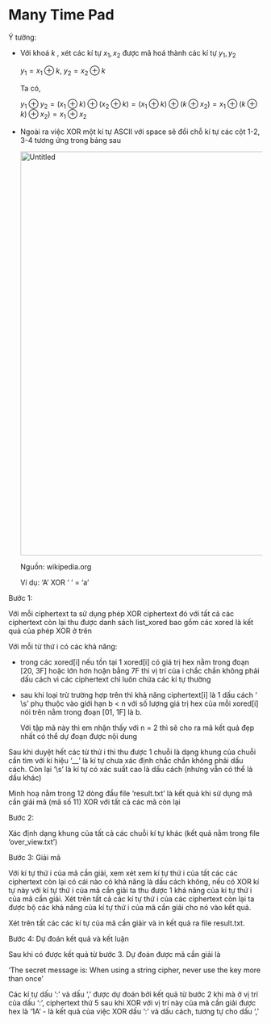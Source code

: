 # Many Time Pad

Ý tưởng:

- Với khoá $k$ , xét các kí tự $x_1, x_2$ được mã hoá thành các kí tự $y_1, y_2$
    
    $y_1 = x_1\oplus k,\ y_2 = x_2\oplus k$
    
    Ta có, 
    
    $y_1\oplus y_2= (x_1\oplus k)\oplus (x_2\oplus k) = (x_1\oplus k)\oplus (k\oplus x_2) = x_1\oplus (k\oplus k)\oplus x_2) =x_1 \oplus x_2$
    
- Ngoài ra việc XOR một kí tự ASCII với space sẽ đổi chỗ kí tự các cột 1-2, 3-4 tương ứng trong bảng sau
    
    <img width="800" alt="Untitled" src="https://github.com/NgoCanhPP/many-time-pad/assets/88614136/dd554659-1733-41bc-a55a-a9bf74f67df6">

    
    Nguồn: wikipedia.org
    
    Ví dụ: ‘A’ XOR ‘ ‘ = ‘a’
    

Bước 1:

Với mỗi ciphertext ta sử dụng phép XOR ciphertext đó với tất cả các ciphertext còn lại thu được danh sách list_xored bao gồm các xored là kết quả của phép XOR ở trên

Với mỗi từ thứ i có các khả năng:

- trong các xored[i] nếu tồn tại 1 xored[i] có giá trị hex nằm trong đoạn [20, 3F] hoặc lớn hơn hoặn bằng 7F thì vị trí của i chắc chắn không phải dấu cách vì các ciphertext chỉ luôn chứa các kí tự thường
- sau khi loại trừ trường hợp trên thì khả năng ciphertext[i] là 1 dấu cách ‘ \s’ phụ thuộc vào giới hạn b < n với số lượng giá trị hex của mỗi xored[i] nói trên nằm trong đoạn [01, 1F] là b.
    
    Với tập mã này thì em nhận thấy với n = 2 thì sẽ cho ra mã kết quả đẹp nhất có thể dự đoạn được nội dung
    

Sau khi duyệt hết các từ thứ i thì thu được 1 chuỗi là dạng khung của chuỗi cần tìm với kí hiệu ‘__’ là kí tự chưa xác định chắc chắn không phải dấu cách. Còn lại ‘\s’ là kí tự có xác suất cao là dấu cách (nhưng vẫn có thể là dấu khác)

Minh hoạ nằm trong 12 dòng đầu file ‘result.txt’ là kết quả khi sử dụng mã cần giải mã (mã số 11) XOR với tất cả các mã còn lại

Bước 2:

Xác định dạng khung của tất cả các chuỗi kí tự khác (kết quả nằm trong file ‘over_view.txt’)

Bước 3: Giải mã

Với kí tự thứ i của mã cần giải, xem xét xem kí tự thứ i của tất các các ciphertext còn lại có cái nào có khả năng là dấu cách không, nếu có XOR kí tự này với kí tự thứ i của mã cần giải ta thu được 1 khả năng của kí tự thứ i của mã cần giải. Xét trên tất cả các kí tự thứ i của các ciphertext còn lại ta được bộ các khả năng của kí tự thứ i của mã cần giải cho nó vào kết quả.

Xét trên tất các các kí tự của mã cần giảir và in kết quả ra file result.txt. 

Bước 4: Dự đoán kết quả và kết luận

Sau khi có được kết quả từ bước 3. Dự đoán được mã cần giải là

‘The secret message is: When using a string cipher, never use the key more than once’

Các kí tự dấu ‘:’ và dấu ‘,’ được dự đoán bởi kết quả từ bước 2 khi mà ở vị trí của dấu ‘:’, ciphertext thứ 5 sau khi XOR với vị trí này của mã cần giải được hex là ‘1A’ - là kết quả của việc XOR dấu ‘:’ và dấu cách, tương tự cho dấu ‘,’
